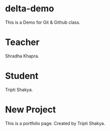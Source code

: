 # delta-demo
This is a Demo for Git &amp; Github class.

# Teacher
Shradha Khapra.

# Student
Tripti Shakya.

# New Project

This is a portfolio page.
Created by Tripti Shakya.